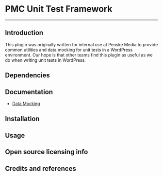 # PMC Unit Test Framework

---

## Introduction

This plugin was originally written for internal use at Penske Media to provide common utilities and data mocking for unit tests in a WordPress environment. Our hope is that other teams find this plugin as useful as we do when writing unit tests in WordPress.

## Dependencies

## Documentation

- [Data Mocking](docs/data-mocking.md)

## Installation

## Usage

## Open source licensing info

## Credits and references
